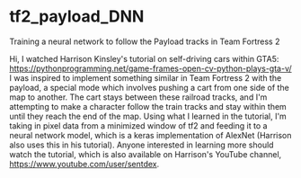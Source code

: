 # tf2_payload_DNN
Training a neural network to follow the Payload tracks in Team Fortress 2

Hi, I watched Harrison Kinsley's tutorial on self-driving cars within GTA5: https://pythonprogramming.net/game-frames-open-cv-python-plays-gta-v/
I was inspired to implement something similar in Team Fortress 2 with the payload, a special mode which involves pushing a cart 
from one side of the map to another. The cart stays between these railroad tracks, and I'm attempting to make a character follow the train tracks
and stay within them until they reach the end of the map. Using what I learned in the tutorial, I'm taking in pixel data from a minimized 
window of tf2 and feeding it to a neural network model, which is a keras implementation of AlexNet (Harrison also uses this in his tutorial).
Anyone interested in learning more should watch the tutorial, which is also available on Harrison's YouTube channel, https://www.youtube.com/user/sentdex.
